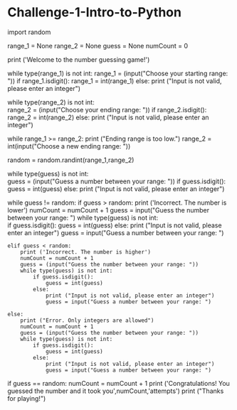 # Challenge-1-Intro-to-Python
import random

range_1 = None
range_2 = None
guess = None
numCount = 0 

print ('Welcome to the number guessing game!')

while type(range_1) is not int:
    range_1 = (input("Choose your starting range: "))
    if range_1.isdigit():
        range_1 = int(range_1)
    else:
        print ("Input is not valid, please enter an integer")
        
while type(range_2) is not int:       
    range_2 = (input("Choose your ending range: "))
    if range_2.isdigit():
        range_2 = int(range_2)
    else:
        print ("Input is not valid, please enter an integer")

while range_1 >= range_2: 
    print ("Ending range is too low.")
    range_2 = int(input("Choose a new ending range: "))
    
random = random.randint(range_1,range_2)

while type(guess) is not int:       
    guess = (input("Guess a number between your range: "))
    if guess.isdigit():
        guess = int(guess)
    else:
        print ("Input is not valid, please enter an integer")

while guess != random:
    if guess > random:
        print ('Incorrect. The number is lower')
        numCount = numCount + 1
        guess = input("Guess the number between your range: ")
        while type(guess) is not int:       
            if guess.isdigit():
                guess = int(guess)
            else:
                print ("Input is not valid, please enter an integer")
                guess = input("Guess a number between your range: ")

    elif guess < random:
        print ('Incorrect. The number is higher')
        numCount = numCount + 1
        guess = (input("Guess the number between your range: "))
        while type(guess) is not int:       
            if guess.isdigit():
                guess = int(guess)
            else:
                print ("Input is not valid, please enter an integer")
                guess = input("Guess a number between your range: ")

    else:
        print ("Error. Only integers are allowed")
        numCount = numCount + 1
        guess = (input("Guess the number between your range: "))
        while type(guess) is not int:       
            if guess.isdigit():
                guess = int(guess)
            else:
                print ("Input is not valid, please enter an integer")
                guess = input("Guess a number between your range: ")


if guess == random:
    numCount = numCount + 1
    print ('Congratulations! You guessed the number and it took you',numCount,'attempts')
    print ("Thanks for playing!")
    
